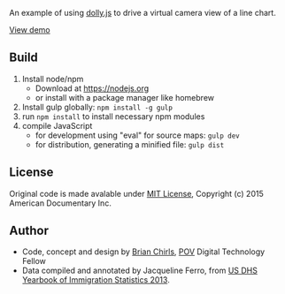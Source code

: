 An example of using [dolly.js](https://github.com/povdocs/dolly) to drive a virtual camera view of a line chart.

[View demo](https://povdocs.github.io/dolly-chart-example)

## Build

1. Install node/npm
    - Download at https://nodejs.org
    - or install with a package manager like homebrew
2. Install gulp globally: `npm install -g gulp`
3. run `npm install` to install necessary npm modules
4. compile JavaScript
    - for development using "eval" for source maps: `gulp dev`
    - for distribution, generating a minified file: `gulp dist`

## License
Original code is made avalable under [MIT License](http://www.opensource.org/licenses/mit-license.php), Copyright (c) 2015 American Documentary Inc.

## Author
- Code, concept and design by [Brian Chirls](https://github.com/brianchirls), [POV](http://www.pbs.org/pov/) Digital Technology Fellow
- Data compiled and annotated by Jacqueline Ferro, from [US DHS Yearbook of Immigration Statistics 2013](http://www.dhs.gov/yearbook-immigration-statistics).